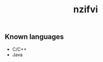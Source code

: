<!DOCTYPE = html>
<html>
  <head>
    <link href="https://cdn.jsdelivr.net/npm/bootstrap@5.3.3/dist/css/bootstrap.min.css" rel="stylesheet">
  </head>
  <body>
    <header>
      <h1>nzifvi</h1>
    </header>
    <section>
      <h2>Known languages</h2>
      <ul>
        <li>C/C++</li></li>
        <li>Java</li>
      </ul>
    </section>
  </body>
</html>
